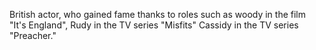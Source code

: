 British actor, who gained fame thanks to roles such as woody in the film "It's England", Rudy in the TV series "Misfits" Cassidy in the TV series "Preacher."